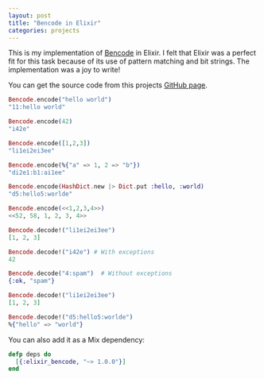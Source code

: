```yaml
---
layout: post
title: "Bencode in Elixir"
categories: projects
---
```


This is my implementation of [Bencode](http://en.wikipedia.org/wiki/Bencode) in Elixir. I felt that Elixir was a perfect fit for this task because of its use of pattern matching and bit strings. The implementation was a joy to write!

You can get the source code from this projects [GitHub page](https://github.com/AntonFagerberg/elixir_bencode).

```elixir
Bencode.encode("hello world")
"11:hello world"

Bencode.encode(42)
"i42e"

Bencode.encode([1,2,3])
"li1ei2ei3ee"

Bencode.encode(%{"a" => 1, 2 => "b"})
"di2e1:b1:ai1ee"

Bencode.encode(HashDict.new |> Dict.put :hello, :world)
"d5:hello5:worlde"

Bencode.encode(<<1,2,3,4>>)
<<52, 58, 1, 2, 3, 4>>

Bencode.decode!("li1ei2ei3ee")
[1, 2, 3]

Bencode.decode!("i42e") # With exceptions
42

Bencode.decode("4:spam")  # Without exceptions
{:ok, "spam"}

Bencode.decode!("li1ei2ei3ee")
[1, 2, 3]

Bencode.decode!("d5:hello5:worlde")
%{"hello" => "world"}
```

You can also add it as a Mix dependency:

```elixir
defp deps do
  [{:elixir_bencode, "~> 1.0.0"}]
end
```
